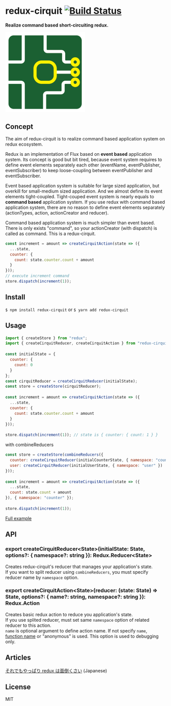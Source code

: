 # redux-cirquit [![Build Status](https://travis-ci.org/airtoxin/redux-cirquit.svg?branch=master)](https://travis-ci.org/airtoxin/redux-cirquit)

__Realize command based short-circuiting redux.__

<img src="/logo.png" width="250px" />

## Concept

The aim of redux-cirquit is to realize command based application system on redux ecosystem.

Redux is an implementation of Flux based on __event based__ application system.
Its concept is good but bit tired,
because event system requires to define event elements separately each other (eventName, eventPublisher, eventSubscriber) to keep loose-coupling between eventPublisher and eventSubscriber.

Event based application system is suitable for large sized application, but overkill for small-medium sized application.
And we almost define its event elements tight-coupled.
Tight-couped event system is nearly equals to __command based__ application system.
If you use redux with command based application system, there are no reason to define event elements separately (actionTypes, action, actionCreator and reducer).

Command based application system is much simpler than event based.
There is only exists "command", so your actionCreator (with dispatch) is called as command.
This is a redux-cirquit.

```js
const increment = amount => createCirquitAction(state => ({
  ...state,
  counter: {
    count: state.counter.count + amount
  }
}));
// execute increment command
store.dispatch(increment(1));
```

## Install

`$ npm install redux-cirquit` or `$ yarn add redux-cirquit`

## Usage

```js
import { createStore } from "redux";
import { createCirquitReducer, createCirquitAction } from "redux-cirquit";

const initialState = {
  counter: {
    count: 0
  }
};
const cirquitReducer = createCirquitReducer(initialState);
const store = createStore(cirquitReducer);

const increment = amount => createCirquitAction(state => ({
  ...state,
  counter: {
    count: state.counter.count + amount
  }
}));

store.dispatch(increment(1)); // state is { counter: { count: 1 } }
```

with combineReducers

```js
const store = createStore(combineReducers({
  counter: createCirquitReducer(initialCounterState, { namespace: "counter" }),
  user: createCirquitReducer(initialUserState, { namespace: "user" })
}));

const increment = amount => createCirquitAction(state => ({
  ...state,
  count: state.count + amount
}), { namespace: "counter" });

store.dispatch(increment(1));
```

[Full example](https://github.com/airtoxin/redux-cirquit-example)

## API

### export createCirquitReducer\<State\>(initialState: State, options?: { namespace?: string }): Redux.Reducer\<State\>

Creates redux-cirquit's reducer that manages your application's state.  
If you want to split reducer using `combineReducers`, you must specify reducer name by `namespace` option.

### export createCirquitAction\<State\>(reducer: (state: State) => State, options?: { name?: string, namespace?: string }): Redux.Action

Creates basic redux action to reduce you application's state.  
If you use splited reducer, must set same `namespace` option of related reducer to this action.  
`name` is optional argument to define action name.
If not specify `name`, [function name](https://developer.mozilla.org/en-US/docs/Web/JavaScript/Reference/Global_Objects/Function/name) or "anonymous" is used.
This option is used to debugging only.

## Articles

[それでもやっぱり redux は面倒くさい](https://qiita.com/airtoxin/items/1632d523ad95adf6f3fe) (Japanese)

## License

MIT
